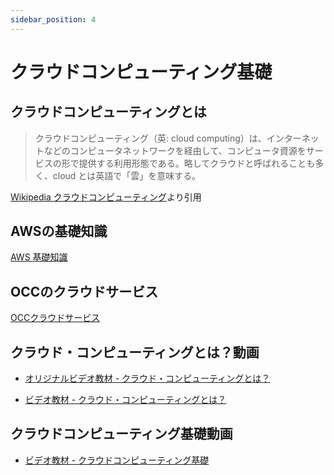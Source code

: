 ```yaml
---
sidebar_position: 4
---
```



# クラウドコンピューティング基礎

## クラウドコンピューティングとは

>  クラウドコンピューティング（英: cloud computing）は、インターネットなどのコンピュータネットワークを経由して、コンピュータ資源をサービスの形で提供する利用形態である。略してクラウドと呼ばれることも多く、cloud とは英語で「雲」を意味する。

[Wikipedia クラウドコンピューティング](https://ja.wikipedia.org/wiki/%E3%82%AF%E3%83%A9%E3%82%A6%E3%83%89%E3%82%B3%E3%83%B3%E3%83%94%E3%83%A5%E3%83%BC%E3%83%86%E3%82%A3%E3%83%B3%E3%82%B0)より引用

## AWSの基礎知識

[AWS 基礎知識](aws.md)

## OCCのクラウドサービス

[OCCクラウドサービス](https://www.occ.co.jp/soft/cloud.html)


## クラウド・コンピューティングとは？動画

- [オリジナルビデオ教材 - クラウド・コンピューティングとは？](https://www.youtube.com/watch?v=UEbnIUZiOh8)

- [ビデオ教材 - クラウド・コンピューティングとは？](http://172.16.7.40/share/新入社員研修/教材/クラウドコンピューティング基礎/クラウド・コンピューティングとは？%E3%80%80セールスフォース・ドットコム-UEbnIUZiOh8.mp4)

## クラウドコンピューティング基礎動画

- [ビデオ教材 - クラウドコンピューティング基礎](http://172.16.7.40/share/新入社員研修/教材/クラウドコンピューティング基礎/クラウドコンピューティング%20基礎編-TEkluhNfoVw.mp4)

